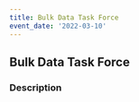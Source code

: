 ```yaml
---
title: Bulk Data Task Force
event_date: '2022-03-10'
---
```


## Bulk Data Task Force

### Description
